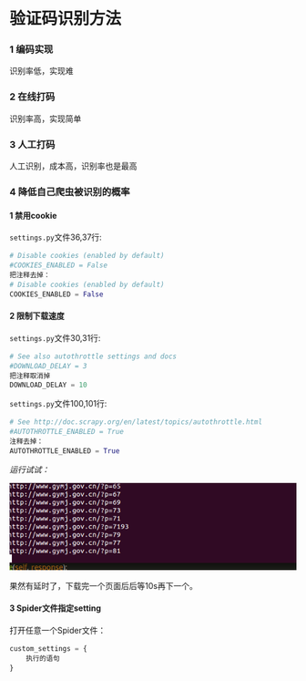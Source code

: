 # 验证码识别方法

### 1 编码实现
识别率低，实现难
### 2 在线打码
识别率高，实现简单
### 3 人工打码
人工识别，成本高，识别率也是最高
### 4 降低自己爬虫被识别的概率

#### 1 禁用cookie
`settings.py`文件36,37行:
```Python
# Disable cookies (enabled by default)
#COOKIES_ENABLED = False
把注释去掉：
# Disable cookies (enabled by default)
COOKIES_ENABLED = False
```

#### 2 限制下载速度
`settings.py`文件30,31行:
```python
# See also autothrottle settings and docs
#DOWNLOAD_DELAY = 3
把注释取消掉
DOWNLOAD_DELAY = 10
```
`settings.py`文件100,101行:
```Python
# See http://doc.scrapy.org/en/latest/topics/autothrottle.html
#AUTOTHROTTLE_ENABLED = True
注释去掉：
AUTOTHROTTLE_ENABLED = True
```
*运行试试：*

![](img/001.png)

果然有延时了，下载完一个页面后后等10s再下一个。

#### 3 Spider文件指定setting
打开任意一个Spider文件：
```Python
custom_settings = {
	执行的语句
}
```